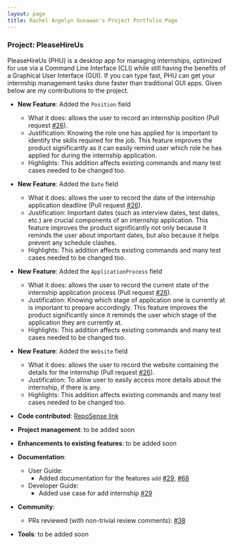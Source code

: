 ```yaml
---
layout: page
title: Rachel Angelyn Gunawan's Project Portfolio Page
---
```


### Project: PleaseHireUs

PleaseHireUs (PHU) is a desktop app for managing internships, optimized for use via a Command Line Interface (CLI) while
still having the benefits of a Graphical User Interface (GUI). If you can type fast, PHU can get your internship 
management tasks done faster than traditional GUI apps. Given below are my contributions to the project.

* **New Feature**: Added the `Position` field
    * What it does: allows the user to record an internship position 
  (Pull request [\#26](https://github.com/AY2223S1-CS2103T-W17-4/tp/pull/26)).
    * Justification: Knowing the role one has applied for is important to identify the skills required for the job. 
  This feature improves the product significantly as it can easily remind user which role he has applied for during the
  internship application. 
    * Highlights: This addition affects existing commands and many test cases needed to be changed too.
* **New Feature**: Added the `Date` field
    * What it does: allows the user to record the date of the internship application deadline 
  (Pull request [\#26](https://github.com/AY2223S1-CS2103T-W17-4/tp/pull/26)).
    * Justification: Important dates (such as interview dates, test dates, etc.) are crucial components of an internship
  application. This feature improves the product significantly not only because it reminds the user about important
  dates, but also because it helps prevent any schedule clashes.
    * Highlights: This addition affects existing commands and many test cases needed to be changed too.
* **New Feature**: Added the `ApplicationProcess` field
    * What it does: allows the user to record the current state of the internship application process
  (Pull request [\#26](https://github.com/AY2223S1-CS2103T-W17-4/tp/pull/26)).
    * Justification: Knowing which stage of application one is currently at is important to prepare accordingly. This
  feature improves the product significantly since it reminds the user which stage of the application they are currently at.
    * Highlights: This addition affects existing commands and many test cases needed to be changed too.
* **New Feature**: Added the `Website` field
    * What it does: allows the user to record the website containing the details for the internship 
  (Pull request [\#26](https://github.com/AY2223S1-CS2103T-W17-4/tp/pull/26)).
    * Justification: To allow user to easily access more details about the internship, if there is any.
    * Highlights: This addition affects existing commands and many test cases needed to be changed too.

* **Code contributed**: 
[RepoSense link](https://nus-cs2103-ay2223s1.github.io/tp-dashboard/?search=rachel-ag&breakdown=true)

* **Project management**: to be added soon

* **Enhancements to existing features**: to be added soon

* **Documentation**:
    * User Guide:
        * Added documentation for the features `add` [\#29](https://github.com/AY2223S1-CS2103T-W17-4/tp/pull/29), 
      [\#68](https://github.com/AY2223S1-CS2103T-W17-4/tp/pull/68)
    * Developer Guide:
        * Added use case for add internship [\#29](https://github.com/AY2223S1-CS2103T-W17-4/tp/pull/29)

* **Community**:
    * PRs reviewed (with non-trivial review comments): [\#38](https://github.com/AY2223S1-CS2103T-W17-4/tp/pull/38)

* **Tools**: to be added soon
